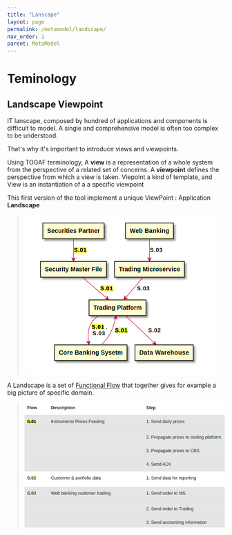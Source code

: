 ```yaml
---
title: "Lanscape"
layout: page
permalink: /metamodel/landscape/
nav_order: 1
parent: MetaModel
---
```



# Teminology 

## Landscape Viewpoint
IT lanscape, composed by hundred of applications and components is difficult to model. A single and comprehensive model is often too complex to be understood. 

That's why it's important to introduce views and viewpoints.

Using TOGAF terminology, A **view** is a representation of a whole system from the perspective of a related set of concerns. A **viewpoint** defines the perspective from which a view is taken. Viepoint a kind of template, and View is an instantiation of a a specific viewpoint

This first version of the tool implement a unique ViewPoint : Application **Landscape**

> ![landscape](./png/landscape.png)

A Landscape is a set of [Functional Flow](../functional-flow/) that together gives for example a big picture of specific domain.

> ![landscape as set of flows](./png/landscape-flows.png)
